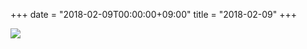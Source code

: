 +++
date = "2018-02-09T00:00:00+09:00"
title = "2018-02-09"
+++

<img class="img-fluid" src="/2018-02-09.jpg" />
